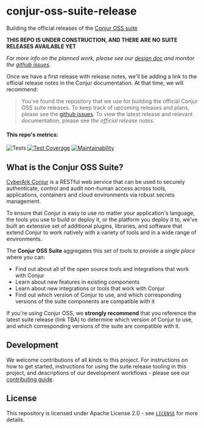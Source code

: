 # conjur-oss-suite-release

Building the official releases of the [Conjur OSS suite](https://cyberark.github.io/conjur)

**THIS REPO IS UNDER CONSTRUCTION, AND THERE ARE NO SUITE RELEASES AVAILABLE YET**

_For more info on the planned work, please see our [design doc](https://github.com/cyberark/conjur/blob/master/design/oss_suite_release.md)
and monitor the [github issues](https://github.com/cyberark/conjur-oss-suite-release/issues)._

Once we have a first release with release notes, we'll be adding a link to the
official release notes in the Conjur documentation. At that time, we will recommend:
> You've found the repository that we use for building the official Conjur OSS suite
> releases. To keep track of upcoming releases and plans, please see the
> [github issues](https://github.com/cyberark/conjur-oss-suite-release/issues).
> To view the latest release and relevant documentation, please see _the official_
> _release notes_.

#### This repo's metrics:
![Tests](https://github.com/cyberark/conjur-oss-suite-release/workflows/Tests/badge.svg)
[![Test Coverage](https://api.codeclimate.com/v1/badges/31060f348b29c7f5d02b/test_coverage)](https://codeclimate.com/repos/5e2b43bf92af05714c00b172/test_coverage)
[![Maintainability](https://api.codeclimate.com/v1/badges/31060f348b29c7f5d02b/maintainability)](https://codeclimate.com/repos/5e2b43bf92af05714c00b172/maintainability)

## What is the Conjur OSS Suite?

[CyberArk Conjur](https://github.com/cyberark/conjur) is a RESTful web service that
can be used to securely authenticate, control and audit non-human access across
tools, applications, containers and cloud environments via robust secrets management.

To ensure that Conjur is easy to use no matter your application's language, the
tools you use to build or deploy it, or the platform you deploy it to, we've built
an extensive set of additional plugins, libraries, and software that extend Conjur
to work natively with a variety of tools and in a wide range of environments.

The **Conjur OSS Suite** aggregates this set of tools to provide a _single place_
where you can:
- Find out about all of the open source tools and integrations that work with Conjur
- Learn about new features in existing components
- Learn about new integrations or tools that work with Conjur
- Find out which version of Conjur to use, and which corresponding versions of
  the suite components are compatible with it

If you're using Conjur OSS, we **strongly recommend** that you reference the latest
suite release (link TBA) to determine which version of Conjur to use, and which corresponding
versions of the suite are compatible with it.


## Development
We welcome contributions of all kinds to this project. For instructions on how to
get started, instructions for using the suite release tooling in this project, and
descriptions of our development workflows - please see our [contributing guide](CONTRIBUTING.md).

## License

This repository is licensed under Apache License 2.0 - see [`LICENSE`](LICENSE)
for more details.
